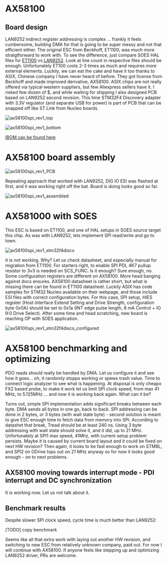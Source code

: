 # AX58100 

## Board design

LAN9252 indirect register addressing is complex ... frankly it feels cumbersome, building DMA for that is going to be super messy and not that efficient either. The original ESC from Beckhoff, ET1100, was much more straigtforward to work with. To see the difference, just compare SOES HAL files for [ET1100](https://github.com/OpenEtherCATsociety/SOES/blob/master/soes/hal/rt-kernel-twrk60/esc_hw.c) vs [LAN9252](https://github.com/OpenEtherCATsociety/SOES/blob/master/soes/hal/linux-lan9252/esc_hw.c). Look at line count in respective files should be enough. 
Unfortunately ET100 costs 2-3 times as much and requires more external elements. Luckily, we can eat the cake and have it too thanks to ASIX, Chinese company I have never heard of before. They got license from Beckhoff and made improved derivative, AX58100. ASIX chips are not really offered via typical western suppliers, but few Aliexpress sellers have it. I risked few dozen of $, and while waiting for shipping I also designed PCB based on LAN9252 second revision. This time STM32F4 Discovery adapter with 3.3V regulator (and separate USB for power) is part of PCB that can be snapped off like ST Link from Nucleo boards.

![ax58100spi_rev1_top](img/ax58100rev1_top.JPG "AX58100 SPI rev 1, top render")

![ax58100spi_rev1_bottom](img/ax58100rev1_bottom.JPG "AX58100 SPI rev 1, bottom render")

[IBOM can be found here](https://kubabuda.github.io/ecat_servo/html/ax58100rev1_ibom.html)

# AX58100 board assembly

![ax58100spi_rev1_PCB](img/IMG_5079.JPG "AX58100 SPI rev 1, PCB")

Repeating approach that worked with LAN9252, DIG IO ESI was flashed at first, and it was working right off the bat. Board is doing looks good so far. 

![ax58100spi_rev1_assembled](img/IMG_4300.JPG "AX58100 SPI rev 1, assembled")

# AX581000 with SOES

This ESC is based on ET1100, and one of HAL setups in SOES source target this chip. As was with LAN9252, lets implement SPI read/write and go to town. 

![ax58100spi_rev1_stm32f4disco](img/IMG_5087.JPG "AX58100 SPI rev 1 with STM32F4 Discovery")

It is not working. Why? Let us check datasheet, and especially manual for migration from ET1100. For starters right, to enable SPI PDI, 4K7 pullup resistor to 3v3 is needed on SCS_FUNC. Is it enough? 
Sure enough, no. Some configuration registers are different on AX58100. More head banging against docs ensures. AX58100 datasheet is rather short, but what is missing there can be found in ET1100 datasheet. Luckily ASIX has code samples for STM32 Nucleo available on their webpage, and those include ESI files with correct configuration bytes. For this case, SPI setup, HIES register (Host Interface Extend Setting and Drive Strength, configuration byte 0x0A) should be set to 0x1a (INT edge pulse length, 8 mA Control + IO 9:0 Drive Select). After some time and head scratching, new board is reaching OP with SOES application.

![ax58100spi_rev1_stm32f4disco_configured](img/IMG_4344.JPG "AX58100 SPI rev 1 with STM32F4 Discovery, configured")

# AX58100 benchmarking and optimizing 

PDO reads should really be handled by DMA. Let us configure it and see how it goes... oh, it randomly stopps working or spews trash value. Time to connect logic analyzer to see what is happening. At disposal is only cheapo FX2 based probe, to make it work let us limit SPI clock speed, from max 41 MHz, to 5.125MHz ... and now it is working back again. What can it be?

Turns out, simple SPI implementation adds significant breaks between each byte. DMA sends all bytes in one go, back to back. SPI addressing can be done in 2 bytes, or 3 bytes (with wait state byte) - second solution is meant to give ESC enough time to fetch data from memory into SPI. According to datashet that break, Tread should be at least 240 ns. Using 3 byte addressing with wait state should solve it, and it did, up to 21 MHz. Unfortunately at SPI1 max speed, 41Mhz, with current setup problem persists. Maybe it is caused by current board layout and it could be fixed on next HW revision? Then again, it looks to be fast enough to work on STMBL, and SPI2 on ODrive tops out on 21 MHz anyway so for now it looks good enough - on to next problems.

## AX58100 moving towards interrupt mode - PDI interrupt and DC synchronization

It is working now. Let us not talk about it.

## Benchmark results

Despite slower SPI clock speed, cycle time is much better than LAN9252:

[TODO] copy benchmark

Seems like all that extra work with laying out another HW revision, and switching to new ESC from relatively unknown company, paid out.
For now I will continue with AX58100. If anyone feels like stepping up and optimizing LAN9252 driver, PRs are welcome.

